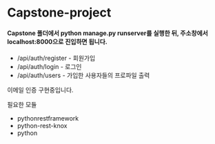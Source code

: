 # Capstone-project

<body>
<h4>Capstone 폴더에서 python manage.py runserver를 실행한 뒤, 주소창에서 localhost:8000으로 진입하면 됩니다.</h4>

- /api/auth/register - 회원가입
- /api/auth/login - 로그인
- /api/auth/users - 가입한 사용자들의 프로파일 출력

이메일 인증 구현중입니다.


필요한 모듈
- pythonrestframework
- python-rest-knox
- python
</body>
